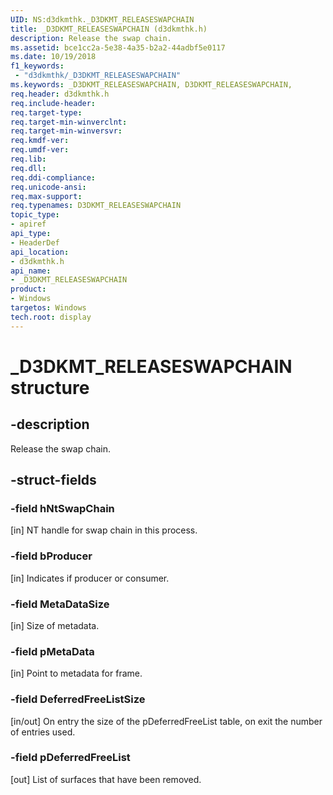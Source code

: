 ```yaml
---
UID: NS:d3dkmthk._D3DKMT_RELEASESWAPCHAIN
title: _D3DKMT_RELEASESWAPCHAIN (d3dkmthk.h)
description: Release the swap chain.
ms.assetid: bce1cc2a-5e38-4a35-b2a2-44adbf5e0117
ms.date: 10/19/2018
f1_keywords:
 - "d3dkmthk/_D3DKMT_RELEASESWAPCHAIN"
ms.keywords: _D3DKMT_RELEASESWAPCHAIN, D3DKMT_RELEASESWAPCHAIN,
req.header: d3dkmthk.h
req.include-header:
req.target-type:
req.target-min-winverclnt:
req.target-min-winversvr:
req.kmdf-ver:
req.umdf-ver:
req.lib:
req.dll:
req.ddi-compliance:
req.unicode-ansi:
req.max-support:
req.typenames: D3DKMT_RELEASESWAPCHAIN
topic_type:
- apiref
api_type:
- HeaderDef
api_location:
- d3dkmthk.h
api_name:
- _D3DKMT_RELEASESWAPCHAIN
product: 
- Windows
targetos: Windows
tech.root: display
---
```


# _D3DKMT_RELEASESWAPCHAIN structure

## -description

Release the swap chain.

## -struct-fields

### -field hNtSwapChain

[in] NT handle for swap chain in this process.

### -field bProducer

[in] Indicates if producer or consumer.

### -field MetaDataSize

[in] Size of metadata.

### -field pMetaData

[in] Point to metadata for frame.

### -field DeferredFreeListSize

[in/out] On entry the size of the pDeferredFreeList table, on exit the number of entries used.

### -field pDeferredFreeList

[out] List of surfaces that have been removed.


